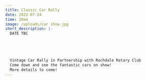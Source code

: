 ```yaml
---
title: Classic Car Rally
date: 2022-07-24
time: 10am
image: /uploads/car show.jpg
short_description: |-
  DATE TBC





  Vintage Car Rally in Partnership with Rochdale Rotary Club
  Come down and see the fantastic cars on show!
  More details to come!
---
```

